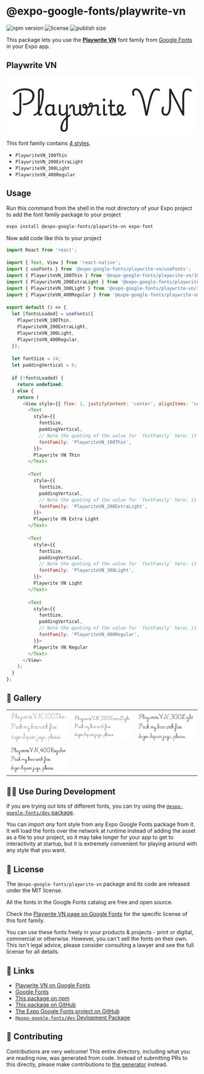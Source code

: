 # @expo-google-fonts/playwrite-vn

![npm version](https://flat.badgen.net/npm/v/@expo-google-fonts/playwrite-vn)
![license](https://flat.badgen.net/github/license/expo/google-fonts)
![publish size](https://flat.badgen.net/packagephobia/install/@expo-google-fonts/playwrite-vn)

This package lets you use the [**Playwrite VN**](https://fonts.google.com/specimen/Playwrite+VN) font family from [Google Fonts](https://fonts.google.com/) in your Expo app.

## Playwrite VN

![Playwrite VN](./font-family.png)

This font family contains [4 styles](#-gallery).

- `PlaywriteVN_100Thin`
- `PlaywriteVN_200ExtraLight`
- `PlaywriteVN_300Light`
- `PlaywriteVN_400Regular`

## Usage

Run this command from the shell in the root directory of your Expo project to add the font family package to your project
```sh
expo install @expo-google-fonts/playwrite-vn expo-font
```

Now add code like this to your project
```js
import React from 'react';

import { Text, View } from 'react-native';
import { useFonts } from '@expo-google-fonts/playwrite-vn/useFonts';
import { PlaywriteVN_100Thin } from '@expo-google-fonts/playwrite-vn/100Thin';
import { PlaywriteVN_200ExtraLight } from '@expo-google-fonts/playwrite-vn/200ExtraLight';
import { PlaywriteVN_300Light } from '@expo-google-fonts/playwrite-vn/300Light';
import { PlaywriteVN_400Regular } from '@expo-google-fonts/playwrite-vn/400Regular';

export default () => {
  let [fontsLoaded] = useFonts({
    PlaywriteVN_100Thin,
    PlaywriteVN_200ExtraLight,
    PlaywriteVN_300Light,
    PlaywriteVN_400Regular,
  });

  let fontSize = 24;
  let paddingVertical = 6;

  if (!fontsLoaded) {
    return undefined;
  } else {
    return (
      <View style={{ flex: 1, justifyContent: 'center', alignItems: 'center' }}>
        <Text
          style={{
            fontSize,
            paddingVertical,
            // Note the quoting of the value for `fontFamily` here; it expects a string!
            fontFamily: 'PlaywriteVN_100Thin',
          }}>
          Playwrite VN Thin
        </Text>

        <Text
          style={{
            fontSize,
            paddingVertical,
            // Note the quoting of the value for `fontFamily` here; it expects a string!
            fontFamily: 'PlaywriteVN_200ExtraLight',
          }}>
          Playwrite VN Extra Light
        </Text>

        <Text
          style={{
            fontSize,
            paddingVertical,
            // Note the quoting of the value for `fontFamily` here; it expects a string!
            fontFamily: 'PlaywriteVN_300Light',
          }}>
          Playwrite VN Light
        </Text>

        <Text
          style={{
            fontSize,
            paddingVertical,
            // Note the quoting of the value for `fontFamily` here; it expects a string!
            fontFamily: 'PlaywriteVN_400Regular',
          }}>
          Playwrite VN Regular
        </Text>
      </View>
    );
  }
};

```

## 🔡 Gallery


||||
|-|-|-|
|![PlaywriteVN_100Thin](./PlaywriteVN_100Thin.ttf.png)|![PlaywriteVN_200ExtraLight](./PlaywriteVN_200ExtraLight.ttf.png)|![PlaywriteVN_300Light](./PlaywriteVN_300Light.ttf.png)||
|![PlaywriteVN_400Regular](./PlaywriteVN_400Regular.ttf.png)||||


## 👩‍💻 Use During Development

If you are trying out lots of different fonts, you can try using the [`@expo-google-fonts/dev` package](https://github.com/expo/google-fonts/tree/master/font-packages/dev#readme).

You can import *any* font style from any Expo Google Fonts package from it. It will load the fonts
over the network at runtime instead of adding the asset as a file to your project, so it may take longer
for your app to get to interactivity at startup, but it is extremely convenient
for playing around with any style that you want.

## 📖 License

The `@expo-google-fonts/playwrite-vn` package and its code are released under the MIT license.

All the fonts in the Google Fonts catalog are free and open source.

Check the [Playwrite VN page on Google Fonts](https://fonts.google.com/specimen/Playwrite+VN) for the specific license of this font family.

You can use these fonts freely in your products & projects - print or digital, commercial or otherwise. However, you can't sell the fonts on their own. This isn't legal advice, please consider consulting a lawyer and see the full license for all details.

## 🔗 Links

- [Playwrite VN on Google Fonts](https://fonts.google.com/specimen/Playwrite+VN)
- [Google Fonts](https://fonts.google.com/)
- [This package on npm](https://www.npmjs.com/package/@expo-google-fonts/playwrite-vn)
- [This package on GitHub](https://github.com/expo/google-fonts/tree/master/font-packages/playwrite-vn)
- [The Expo Google Fonts project on GitHub](https://github.com/expo/google-fonts)
- [`@expo-google-fonts/dev` Devlopment Package](https://github.com/expo/google-fonts/tree/master/font-packages/dev)

## 🤝 Contributing

Contributions are very welcome! This entire directory, including what you are reading now, was generated from code. Instead of submitting PRs to this directly, please make contributions to [the generator](https://github.com/expo/google-fonts/tree/master/packages/generator) instead.
